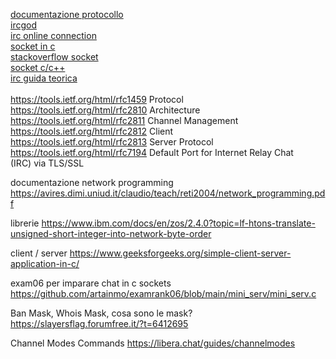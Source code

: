 [documentazione protocollo](https://datatracker.ietf.org/doc/html/rfc1459) <br>
[ircgod](https://ircgod.com/)<br>
[irc online connection](https://www.irccloud.com/)<br>
[socket in c](https://www.thecrazyprogrammer.com/2017/06/socket-programming.html)<br>
[stackoverflow socket](https://stackoverflow.com/questions/12876716/making-a-tcp-socket-from-scratch-in-c)<br>
[socket c/c++](https://www.thecrazyprogrammer.com/2017/06/socket-programming.html)<br>
[irc guida teorica](https://opensource.com/life/16/6/irc-quickstart-guide)<br><br>
https://tools.ietf.org/html/rfc1459 Protocol<br>
https://tools.ietf.org/html/rfc2810 Architecture<br>
https://tools.ietf.org/html/rfc2811 Channel Management<br>
https://tools.ietf.org/html/rfc2812 Client<br>
https://tools.ietf.org/html/rfc2813 Server Protocol<br>
https://tools.ietf.org/html/rfc7194 Default Port for Internet Relay Chat <br>(IRC) via TLS/SSL

documentazione network programming 
https://avires.dimi.uniud.it/claudio/teach/reti2004/network_programming.pdf

librerie
https://www.ibm.com/docs/en/zos/2.4.0?topic=lf-htons-translate-unsigned-short-integer-into-network-byte-order

client / server
https://www.geeksforgeeks.org/simple-client-server-application-in-c/

exam06 per imparare chat in c sockets
https://github.com/artainmo/examrank06/blob/main/mini_serv/mini_serv.c

Ban Mask, Whois Mask, cosa sono le mask?
https://slayersflag.forumfree.it/?t=6412695

Channel Modes Commands
https://libera.chat/guides/channelmodes
